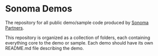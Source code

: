 Sonoma Demos
============

The repository for all public demo/sample code produced by [Sonoma Partners](https://sonomapartners.com).

This repository is organized as a collection of folders, each containing everything core to the demo or sample. Each demo should have its own README.md file describing the demo.
